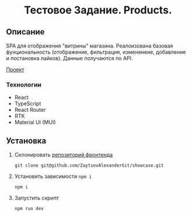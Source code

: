 <h1 align="center">Тестовое Задание. Products.</h1>

## Описание
SPA для отображения "витрины" магазина. Реалоизована базовая фунциональность (отображение, фильтрация, измененеие, добавление и постановка лайков). Данные получаются по API.

[Проект](https://zaytsevalexandergit.github.io/showcase/)


### Технологии

- React
- TypeScript
- React Router
- RTK
- Material UI (MUI)

## Установка

1. Склонировать [репозиторий фронтенда](https://github.com/ZaytsevAlexanderGit/showcase.git)
   ```shell
   git clone git@github.com/ZaytsevAlexanderGit/showcase.git
   ```
2. Установить зависимости `npm i`

   ```shell
   npm i
   ```

3. Запустить скрипт

   ```shell
   npm run dev
   ```
